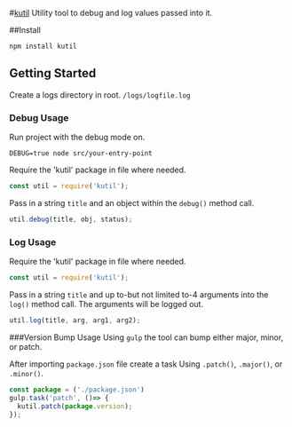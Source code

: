 #[kutil](https://www.npmjs.com/package/kutil)
Utility tool to debug and log values passed into it.

##Install
```
npm install kutil
```

## Getting Started
Create a logs directory in root.
`/logs/logfile.log`

### Debug Usage
Run project with the debug mode on.
```
DEBUG=true node src/your-entry-point
```
Require the 'kutil' package in file where needed.
```javascript
const util = require('kutil');
```
Pass in a string `title` and an object within the `debug()` method call.
```javascript
util.debug(title, obj, status);
```

### Log Usage
Require the 'kutil' package in file where needed.
```javascript
const util = require('kutil');
```
Pass in a string `title` and up to-but not limited to-4 arguments into the `log()` method call. The arguments will be logged out.
```javascript
util.log(title, arg, arg1, arg2);
```

###Version Bump Usage
Using `gulp` the tool can bump either major, minor, or patch.

After importing `package.json` file create a task Using `.patch()`, `.major()`, or `.minor()`.
```javascript
const package = ('./package.json')
gulp.task('patch', ()=> {
  kutil.patch(package.version);
});
```

